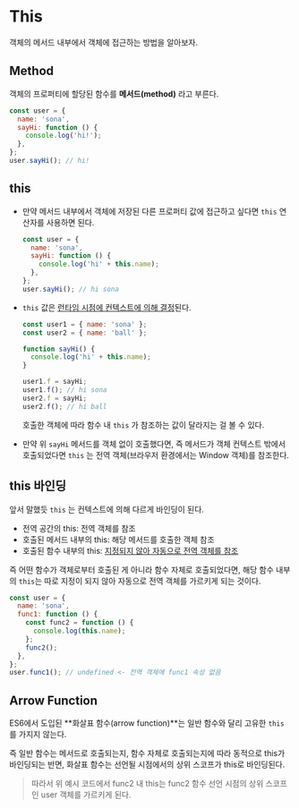 # This

객체의 메서드 내부에서 객체에 접근하는 방법을 알아보자.

## Method

객체의 프로퍼티에 할당된 함수를 **메서드(method)** 라고 부른다.

```js
const user = {
  name: 'sona',
  sayHi: function () {
    console.log('hi!');
  },
};
user.sayHi(); // hi!
```

## this

- 만약 메서드 내부에서 객체에 저장된 다른 프로퍼티 값에 접근하고 싶다면 `this` 연산자를 사용하면 된다.

  ```js
  const user = {
    name: 'sona',
    sayHi: function () {
      console.log('hi' + this.name);
    },
  };
  user.sayHi(); // hi sona
  ```

- `this` 값은 <u>런타임 시점에 컨텍스트에 의해 결정</u>된다.

  ```js
  const user1 = { name: 'sona' };
  const user2 = { name: 'ball' };

  function sayHi() {
    console.log('hi' + this.name);
  }

  user1.f = sayHi;
  user1.f(); // hi sona
  user2.f = sayHi;
  user2.f(); // hi ball
  ```

  호출한 객체에 따라 함수 내 `this` 가 참조하는 값이 달라지는 걸 볼 수 있다.

- 만약 위 `sayHi` 메서드를 객체 없이 호출했다면, 즉 메서드가 객체 컨텍스트 밖에서 호출되었다면 `this` 는 전역 객체(브라우저 환경에서는 Window 객체)를 참조한다.

## this 바인딩

앞서 말했듯 `this` 는 컨텍스트에 의해 다르게 바인딩이 된다.

- 전역 공간의 this: 전역 객체를 참조
- 호출된 메서드 내부의 this: 해당 메서드를 호출한 객체 참조
- 호출된 함수 내부의 this: <u>지정되지 않아 자동으로 전역 객체를 참조</u>

즉 어떤 함수가 객체로부터 호출된 게 아니라 함수 자체로 호출되었다면, 해당 함수 내부의 `this`는 따로 지정이 되지 않아 자동으로 전역 객체를 가르키게 되는 것이다.

```js
const user = {
  name: 'sona',
  func1: function () {
    const func2 = function () {
      console.log(this.name);
    };
    func2();
  },
};
user.func1(); // undefined <- 전역 객체에 func1 속성 없음
```

## Arrow Function

ES6에서 도입된 **화살표 함수(arrow function)**는 일반 함수와 달리 고유한 `this` 를 가지지 않는다.

즉 일반 함수는 메서드로 호출되는지, 함수 자체로 호출되는지에 따라 동적으로 this가 바인딩되는 반면, 화살표 함수는 선언될 시점에서의 상위 스코프가 this로 바인딩된다.

> 따라서 위 예시 코드에서 func2 내 this는 func2 함수 선언 시점의 상위 스코프인 user 객체를 가르키게 된다.
